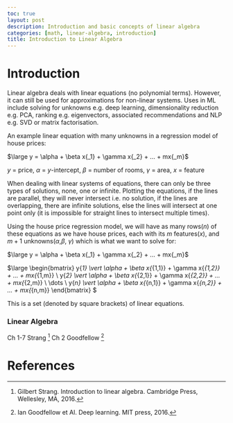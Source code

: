 ```yaml
---
toc: true
layout: post
description: Introduction and basic concepts of linear algebra
categories: [math, linear-algebra, introduction]
title: Introduction to Linear Algebra
---
```


# Introduction

Linear algebra deals with linear equations (no polynomial terms). However, it can still be used for approximations for non-linear systems. Uses in ML include solving for unknowns e.g. deep learning, dimensionality reduction e.g. PCA, ranking e.g. eigenvectors, associated recommendations and NLP e.g. SVD or matrix factorisation.

An example linear equation with many unknowns in a regression model of house prices:

$\large y = \alpha + \beta x{_1} + \gamma x{_2} + ... + mx{_m}$

$y$ = price, $\alpha$ = $y$-intercept, $\beta$ = number of rooms, $\gamma$ = area, $x$ = feature

When dealing with linear systems of equations, there can only be three types of solutions, none, one or infinite. Plotting the equations, if the lines are parallel, they will never intersect i.e. no solution, if the lines are overlapping, there are infinite solutions, else the lines will intersect at one point only (it is impossible for straight lines to intersect multiple times).

Using the house price regression model, we will have as many rows($n$) of these equations as we have house prices, each with its $m$ features($x$), and $m+1$ unknowns($\alpha$,$\beta$, $\gamma$) which is what we want to solve for:

$\large y = \alpha + \beta x{_1} + \gamma x{_2} + ... + mx{_m}$

$\large \begin{bmatrix}
 y{_1}  \vert  \alpha + \beta x{_{1,1}} + \gamma x{_{1,2}} + ... + mx{_{1,m}} \\
 y{_2}  \vert  \alpha + \beta x{_{2,1}} + \gamma x{_{2,2}} + ... + mx{_{2,m}} \\
\dots \\ 
 y{_n}  \vert  \alpha + \beta x{_{n,1}} + \gamma x{_{n,2}} + ... + mx{_{n,m}}
\end{bmatrix}
$

This is a set (denoted by square brackets) of linear equations.

### Linear Algebra

Ch 1-7 Strang [^1]
Ch 2 Goodfellow [^2]

# References

[^1]: Gilbert Strang. Introduction to linear algebra. Cambridge Press, Wellesley, MA, 2016.
[^2]: Ian Goodfellow et Al. Deep learning. MIT press, 2016.
